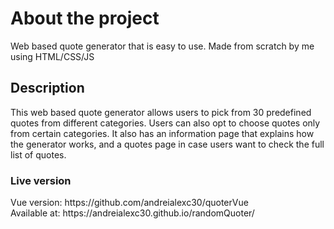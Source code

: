 <h1>About the project</h1>
Web based quote generator that is easy to use. Made from scratch by me using HTML/CSS/JS
<h2>Description</h2>
This web based quote generator allows users to pick from 30 predefined quotes from different categories. Users can also opt to choose quotes only from certain categories. It also has an information page that explains how the generator works, and a quotes page in case users want to check the full list of quotes.

<h3>Live version</h3>
Vue version: https://github.com/andreialexc30/quoterVue
<br />
Available at: https://andreialexc30.github.io/randomQuoter/
